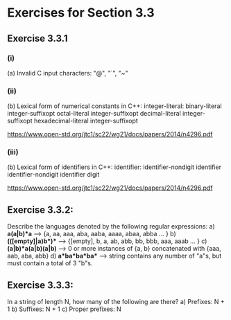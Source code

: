 # Exercises for Section 3.3

## Exercise 3.3.1
### (i)
(a) Invalid C input characters: "@", "`", "~"

### (ii)
(b) Lexical form of numerical constants in C++: 
integer-literal:
binary-literal integer-suffixopt
octal-literal integer-suffixopt
decimal-literal integer-suffixopt
hexadecimal-literal integer-suffixopt

https://www.open-std.org/jtc1/sc22/wg21/docs/papers/2014/n4296.pdf

### (iii)
(b) Lexical form of identifiers in C++:
identifier:
identifier-nondigit
identifier identifier-nondigit
identifier digit

https://www.open-std.org/jtc1/sc22/wg21/docs/papers/2014/n4296.pdf

## Exercise 3.3.2:
Describe the languages denoted by the following regular expressions:
a) **a(a|b)\*a** --> {a, aa, aaa, aba, aaba, aaaa, abaa, abba ... }
b) **(([empty]|a)b\*)\*** --> {[empty], b, a, ab, abb, bb, bbb, aaa, aaab ... }
c) **(a|b)\*a(a|b)(a|b)** --> 0 or more instances of {a, b} concatenated with {aaa, aab, aba, abb}
d) **a\*ba\*ba\*ba\*** --> string contains any number of "a"s, but must contain a total of 3 "b"s.

## Exercise 3.3.3:
In a string of length N, how many of the following are there?
a) Prefixes: N + 1
b) Suffixes: N + 1
c) Proper prefixes: N

